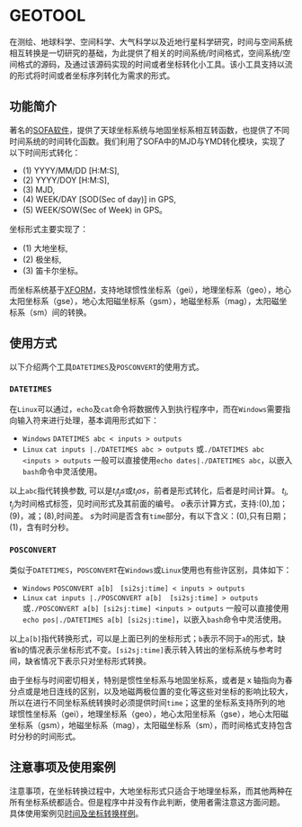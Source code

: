 <!--
#markdown source of Mapoet Niphy 
#
#Author    :  Mapoet Niphy
#Date      :  2019
#Institude :  SHAO
#
-->
# GEOTOOL

在测绘、地球科学、空间科学、大气科学以及近地行星科学研究，时间与空间系统相互转换是一切研究的基础，为此提供了相关的时间系统/时间格式，空间系统/空间格式的源码，及通过该源码实现的时间或者坐标转化小工具。该小工具支持以流的形式将时间或者坐标序列转化为需求的形式。

## 功能简介

著名的[SOFA软件](http://www.iausofa.org/)，提供了天球坐标系统与地固坐标系相互转函数，也提供了不同时间系统的时间转化函数。我们利用了SOFA中的MJD与YMD转化模块，实现了以下时间形式转化：
* (1) YYYY/MM/DD [H:M:S],
* (2) YYYY/DOY [H:M:S],
* (3) MJD,
* (4) WEEK/DAY [SOD(Sec of day)] in GPS,
* (5) WEEK/SOW(Sec of Week) in GPS。

坐标形式主要实现了：
* (1) 大地坐标,
* (2) 极坐标,
* (3) 笛卡尔坐标。

而坐标系统基于[XFORM](https://naif.jpl.nasa.gov/pub/naif/toolkit_docs/FORTRAN/spicelib/sxform.html)，支持地球惯性坐标系（gei），地理坐标系（geo），地心太阳坐标系（gse），地心太阳磁坐标系（gsm），地磁坐标系（mag），太阳磁坐标系（sm）间的转换。

## 使用方式

以下介绍两个工具`DATETIMES`及`POSCONVERT`的使用方式。

### `DATETIMES`

在`Linux`可以通过，`echo`及`cat`命令将数据传入到执行程序中，而在`Windows`需要指向输入符来进行处理，基本调用形式如下：

* `Windows`
`DATETIMES abc < inputs > outputs`
* `Linux`
`cat inputs |./DATETIMES abc > outputs`
或`./DATETIMES abc <inputs > outputs`
一般可以直接使用`echo dates|./DATETIMES abc`，以嵌入`bash`命令中灵活使用。

以上`abc`指代转换参数, 可以是$t_i t_j s$或$t_i o s$，前者是形式转化，后者是时间计算。
$t_i, t_j$为时间格式标签，见时间形式及其前面的编号。
$o$表示计算方式，支持:(0),加；(9)，减；(8),时间差。
$s$为时间是否含有`time`部分，有以下含义：(0),只有日期；(1)，含有时分秒。

### `POSCONVERT`

类似于`DATETIMES`，`POSCONVERT`在`Windows`或`Linux`使用也有些许区别，具体如下：
* `Windows`
`POSCONVERT a[b]　[si2sj:time] < inputs > outputs`
* `Linux`
`cat inputs |./POSCONVERT a[b]  [si2sj:time] > outputs`
或`./POSCONVERT a[b] [si2sj:time] <inputs > outputs`
一般可以直接使用`echo pos|./DATETIMES a[b] [si2sj:time]`，以嵌入`bash`命令中灵活使用。

以上`a[b]`指代转换形式，可以是上面已列的坐标形式；`b`表示不同于`a`的形式，缺省`b`的情况表示坐标形式不变。` [si2sj:time] `表示转入转出的坐标系统与参考时间，缺省情况下表示只对坐标形式转换。

由于坐标与时间密切相关，特别是惯性坐标系与地固坐标系，或者是ｘ轴指向为春分点或是地日连线的区别，以及地磁两极位置的变化等这些对坐标的影响比较大，所以在进行不同坐标系统转换时必须提供时间`time`；这里的坐标系支持所列的地球惯性坐标系（gei），地理坐标系（geo），地心太阳坐标系（gse），地心太阳磁坐标系（gsm），地磁坐标系（mag），太阳磁坐标系（sm），而时间格式支持包含时分秒的时间形式。

## 注意事项及使用案例　

注意事项，在坐标转换过程中，大地坐标形式只适合于地理坐标系，而其他两种在所有坐标系统都适合。但是程序中并没有作此判断，使用者需注意这方面问题。
具体使用案例见[时间及坐标转换样例](https://github.com/Mapoet/GEOTOOL/blob/master/TEST/T_DATETIMES%2BPOS.sh)。